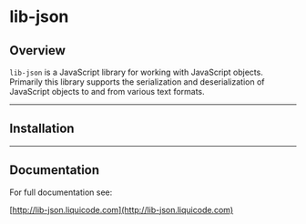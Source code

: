 
# lib-json

## Overview

`lib-json` is a JavaScript library for working with JavaScript objects.
Primarily this library supports the serialization and deserialization of
JavaScript objects to and from various text formats.

---

## Installation



---

## Documentation

For full documentation see:

[http://lib-json.liquicode.com](http://lib-json.liquicode.com)

